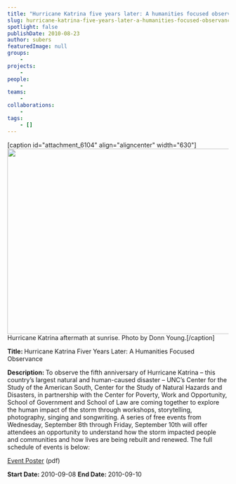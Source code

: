 ```yaml
---
title: "Hurricane Katrina five years later: A humanities focused observance"
slug: hurricane-katrina-five-years-later-a-humanities-focused-observance
spotlight: false
publishDate: 2010-08-23
author: subers
featuredImage: null
groups:
    - 
projects:
    - 
people:
    - 
teams: 
    - 
collaborations:
    - 
tags:
    - []
---
```

[caption id="attachment_6104" align="aligncenter" width="630"]<a href="http://www.renci.org/wp-content/uploads/2010/08/Neighborhoods-Sunrise-9th-Ward1.jpg"><img class="wp-image-6104 size-large" title="Neighborhoods-Sunrise-9th-Ward" src="http://www.renci.org/wp-content/uploads/2010/08/Neighborhoods-Sunrise-9th-Ward1-630x422.jpg" alt="" width="630" height="422" /></a> Hurricane Katrina aftermath at sunrise. Photo by Donn Young.[/caption]

<strong>Title: </strong>Hurricane Katrina Fiver Years Later: A Humanities Focused Observance

<strong>Description: </strong>To observe the fifth anniversary of Hurricane Katrina – this country’s largest natural and human-caused disaster – UNC’s Center for the Study of the American South, Center for the Study of Natural Hazards and Disasters, in partnership with the Center for Poverty, Work and Opportunity, School of Government and School of Law are coming together to explore the human impact of the storm through workshops, storytelling, photography, singing and songwriting. A series of free events from Wednesday, September 8th through Friday, September 10th will offer attendees an opportunity to understand how the storm impacted people and communities and how lives are being rebuilt and renewed. The full schedule of events is below:

<a href="http://www.renci.org/wp-content/uploads/2010/08/katrina-poster.pdf" target="_blank">Event Poster</a> (pdf)

<strong>Start Date: </strong>2010-09-08
<strong>End Date: </strong>2010-09-10

